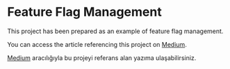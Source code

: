 # Feature Flag Management

This project has been prepared as an example of feature flag management.

You can access the article referencing this project
on [Medium](https://medium.com/@ademcatamak/feature-flag-38b2aae0bd39).

[Medium](https://medium.com/@ademcatamak/ozellik-bayragi-81199b7ed9e) aracılığıyla bu
projeyi referans alan yazıma ulaşabilirsiniz.